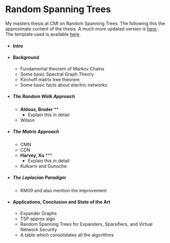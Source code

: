 # Random Spanning Trees 
My masters thesis at CMI on Random Spanning Trees. The following this the approximate content of the thesis. A much more updated version is [here](https://github.com/bhi5hmaraj/masters-thesis/blob/master/thesis/main.pdf) . The template used is available [here](https://www.sunilpatel.co.uk/thesis-template/). 



- ####  Intro

- #### Background

  - Fundamental theorem of Markov Chains
  - Some basic Spectral Graph Theory
  - Kirchoff matrix tree theorem
  - Some basic facts about electric networks

- ##### The Random Walk Approach

  - **Aldous, Broder** **
    - Explain this in detail
  - Wilson

- ##### The Matrix Approach

  - CMN
  - CDN
  - **Harvey, Xu** ***
    - Explain this in detail 
  - Kulkarni and Gunoche

- ##### The Laplacian Paradigm

  - KM09 and also mention the improvement 

- #### Applications, Conclusion and State of the Art

  - Expander Graphs
  - TSP approx algo
  - Random Spanning Trees for Expanders, Sparsifiers, and Virtual Network Security
  - A table which consolidates all the algorithms
